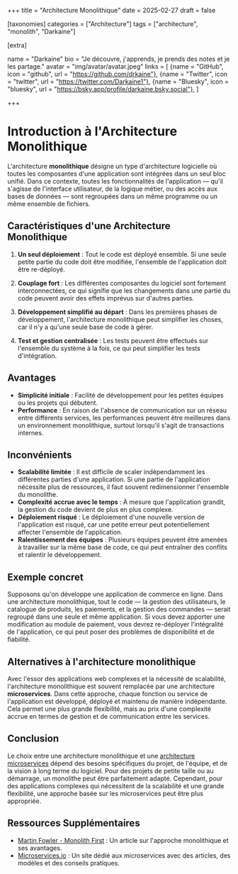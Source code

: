 +++
title = "Architecture Monolithique"
date = 2025-02-27
draft = false

[taxonomies]
categories = ["Architecture"]
tags = ["architecture", "monolith", "Darkaine"]

[extra]

name = "Darkaine"
bio = "Je découvre, j'apprends, je prends des notes et je les partage."
avatar = "img/avatar/avatar.jpeg"
links = [
    {name = "GitHub", icon = "github", url = "https://github.com/drkaine"},
    {name = "Twitter", icon = "twitter", url = "https://twitter.com/Darkaine1"},
    {name = "Bluesky", icon = "bluesky", url = "https://bsky.app/profile/darkaine.bsky.social"},
]

+++

# Introduction à l'Architecture Monolithique

L'architecture **monolithique** désigne un type d'architecture logicielle où toutes les composantes d'une application sont intégrées dans un seul bloc unifié. Dans ce contexte, toutes les fonctionnalités de l'application — qu'il s'agisse de l'interface utilisateur, de la logique métier, ou des accès aux bases de données — sont regroupées dans un même programme ou un même ensemble de fichiers.

## Caractéristiques d'une Architecture Monolithique

1. **Un seul déploiement** : Tout le code est déployé ensemble. Si une seule petite partie du code doit être modifiée, l'ensemble de l'application doit être re-déployé.

2. **Couplage fort** : Les différentes composantes du logiciel sont fortement interconnectées, ce qui signifie que les changements dans une partie du code peuvent avoir des effets imprévus sur d'autres parties.

3. **Développement simplifié au départ** : Dans les premières phases de développement, l'architecture monolithique peut simplifier les choses, car il n'y a qu'une seule base de code à gérer.

4. **Test et gestion centralisée** : Les tests peuvent être effectués sur l'ensemble du système à la fois, ce qui peut simplifier les tests d'intégration.

## Avantages

- **Simplicité initiale** : Facilité de développement pour les petites équipes ou les projets qui débutent.
- **Performance** : En raison de l'absence de communication sur un réseau entre différents services, les performances peuvent être meilleures dans un environnement monolithique, surtout lorsqu'il s'agit de transactions internes.

## Inconvénients

- **Scalabilité limitée** : Il est difficile de scaler indépendamment les différentes parties d'une application. Si une partie de l'application nécessite plus de ressources, il faut souvent redimensionner l'ensemble du monolithe.
- **Complexité accrue avec le temps** : À mesure que l'application grandit, la gestion du code devient de plus en plus complexe.
- **Déploiement risqué** : Le déploiement d'une nouvelle version de l'application est risqué, car une petite erreur peut potentiellement affecter l'ensemble de l'application.
- **Ralentissement des équipes** : Plusieurs équipes peuvent être amenées à travailler sur la même base de code, ce qui peut entraîner des conflits et ralentir le développement.

## Exemple concret

Supposons qu'on développe une application de commerce en ligne. Dans une architecture monolithique, tout le code — la gestion des utilisateurs, le catalogue de produits, les paiements, et la gestion des commandes — serait regroupé dans une seule et même application. Si vous devez apporter une modification au module de paiement, vous devrez re-déployer l'intégralité de l'application, ce qui peut poser des problèmes de disponibilité et de fiabilité.

## Alternatives à l'architecture monolithique

Avec l'essor des applications web complexes et la nécessité de scalabilité, l'architecture monolithique est souvent remplacée par une architecture **microservices**. Dans cette approche, chaque fonction ou service de l'application est développé, déployé et maintenu de manière indépendante. Cela permet une plus grande flexibilité, mais au prix d'une complexité accrue en termes de gestion et de communication entre les services.

## Conclusion

Le choix entre une architecture monolithique et une [architecture microservices](/notes/micro-services) dépend des besoins spécifiques du projet, de l'équipe, et de la vision à long terme du logiciel. Pour des projets de petite taille ou au démarrage, un monolithe peut être parfaitement adapté. Cependant, pour des applications complexes qui nécessitent de la scalabilité et une grande flexibilité, une approche basée sur les microservices peut être plus appropriée.

## Ressources Supplémentaires

- [Martin Fowler - Monolith First](https://martinfowler.com/articles/monolith-first.html) : Un article sur l'approche monolithique et ses avantages.
- [Microservices.io](https://microservices.io) : Un site dédié aux microservices avec des articles, des modèles et des conseils pratiques.